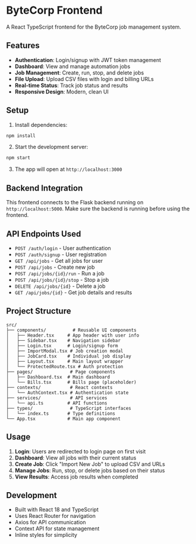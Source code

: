 # ByteCorp Frontend

A React TypeScript frontend for the ByteCorp job management system.

## Features

- **Authentication**: Login/signup with JWT token management
- **Dashboard**: View and manage automation jobs
- **Job Management**: Create, run, stop, and delete jobs
- **File Upload**: Upload CSV files with login and billing URLs
- **Real-time Status**: Track job status and results
- **Responsive Design**: Modern, clean UI

## Setup

1. Install dependencies:
```bash
npm install
```

2. Start the development server:
```bash
npm start
```

3. The app will open at `http://localhost:3000`

## Backend Integration

This frontend connects to the Flask backend running on `http://localhost:5000`. Make sure the backend is running before using the frontend.

## API Endpoints Used

- `POST /auth/login` - User authentication
- `POST /auth/signup` - User registration
- `GET /api/jobs` - Get all jobs for user
- `POST /api/jobs` - Create new job
- `POST /api/jobs/{id}/run` - Run a job
- `POST /api/jobs/{id}/stop` - Stop a job
- `DELETE /api/jobs/{id}` - Delete a job
- `GET /api/jobs/{id}` - Get job details and results

## Project Structure

```
src/
├── components/          # Reusable UI components
│   ├── Header.tsx     # App header with user info
│   ├── Sidebar.tsx    # Navigation sidebar
│   ├── Login.tsx      # Login/signup form
│   ├── ImportModal.tsx # Job creation modal
│   ├── JobCard.tsx    # Individual job display
│   ├── Layout.tsx     # Main layout wrapper
│   └── ProtectedRoute.tsx # Auth protection
├── pages/              # Page components
│   ├── Dashboard.tsx  # Main dashboard
│   └── Bills.tsx      # Bills page (placeholder)
├── contexts/           # React contexts
│   └── AuthContext.tsx # Authentication state
├── services/           # API services
│   └── api.ts         # API functions
├── types/              # TypeScript interfaces
│   └── index.ts       # Type definitions
└── App.tsx            # Main app component
```

## Usage

1. **Login**: Users are redirected to login page on first visit
2. **Dashboard**: View all jobs with their current status
3. **Create Job**: Click "Import New Job" to upload CSV and URLs
4. **Manage Jobs**: Run, stop, or delete jobs based on their status
5. **View Results**: Access job results when completed

## Development

- Built with React 18 and TypeScript
- Uses React Router for navigation
- Axios for API communication
- Context API for state management
- Inline styles for simplicity
